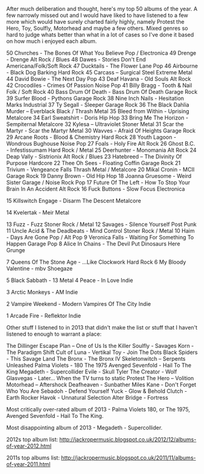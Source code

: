 After much deliberation and thought, here's my top 50 albums of the year. A few narrowly missed out and I would have liked to have listened to a few more which would have surely charted fairly highly, namely Protest the Hero, Toy, Soulfly, Motorhead and maybe a few others. Mixed genres so hard to judge whats better than what in a lot of cases so I've done it based on how much i enjoyed each album. 

50	Chvrches - The Bones Of What You Believe
Pop / Electronica
49	Drenge - Drenge
Alt Rock  / Blues
48	Dawes - Stories Don't End
Americana/Folk/Soft Rock
47	Ducktails - The Flower Lane
Pop
46	Airbourne - Black Dog Barking
Hard Rock
45	Carcass – Surgical Steel
Extreme Metal
44	David Bowie - The Next Day
Pop
43	Deaf Havana - Old Souls
Alt Rock
42	Crocodiles - Crimes Of Passion
Noise Pop
41	Billy Bragg - Tooth & Nail
Folk / Soft Rock
40	Bass Drum Of Death - Bass Drum Of Death
Garage Rock
39	Surfer Blood - Pythons
Garage Rock
38	Nine Inch Nails - Hesitation Marks
Industrial
37	Ty Segall - Sleeper
Garage Rock
36	The Black Dahlia Murder – Everblack
Black / Thrash Metal
35	Bleed from Within - Uprising
Metalcore
34	Earl Sweatshirt - Doris
Hip Hop
33	Bring Me The Horizon - Sempiternal
Metalcore
32	Kylesa – Ultraviolet
Stoner Metal 
31	Scar the Martyr - Scar the Martyr
Metal
30	Wavves - Afraid Of Heights
Garage Rock
29	Arcane Roots - Blood & Chemistry
Hard Rock
28	Youth Lagoon - Wondrous Bughouse
Noise Pop
27	Foals - Holy Fire
Alt Rock
26	Ghost B.C. - Infestissumam
Hard Rock / Metal
25	Deerhunter - Monomania
Alt Rock
24	Deap Vally - Sistrionix
Alt Rock / Blues
23	Hatebreed – The Divinity Of Purpose
Hardcore
22	Thee Oh Sees - Floating Coffin
Garage Rock
21	Trivium - Vengeance Falls
Thrash Metal / Metalcore
20	Mikal Cronin - MCII
Garage Rock
19	Danny Brown - Old
Hip Hop
18	Joanna Gruesome - Weird Sister
Garage / Noise Rock Pop
17	Future Of The Left - How To Stop Your Brain In An Accident
Alt Rock
16	Fuck Buttons - Slow Focus
Electronica

15	Killswitch Engage - Disarm The Descent
Metalcore

14	Kvelertak - Meir
Metal

13	Fuzz - Fuzz
Stoner Rock / Metal
12	Savages - Silence Yourself
Post Punk
11	Uncle Acid & The Deadbeats - Mind Control
Stoner Rock / Metal
10	Haim - Days Are Gone
Pop / Alt Pop
9	Veronica Falls - Waiting For Something To Happen
Garage Pop
8	Alice In Chains - The Devil Put Dinosaurs Here
Grunge

7	Queens Of The Stone Age - ...Like Clockwork
Hard Rock
6	My Bloody Valentine - mbv
Shoegaze

5	Black Sabbath - 13
Metal
4	Peace - In Love
Indie

3	Arctic Monkeys - AM
Indie
    
2	Vampire Weekend - Modern Vampires Of The City
Indie

1	Arcade Fire - Reflektor
Indie
   


Other stuff I listened to in 2013 that didn't make the list or stuff that I haven't listened to enough to warrant a place:

The Dillinger Escape Plan – One of Us Is the Killer
Soulfly - Savages
Korn - The Paradigm Shift
Cult of Luna - Vertikal
Toy - Join The Dots
Black Spiders - This Savage Land
The Bronx - The Bronx IV
Skeletonwitch – Serpents Unleashed
Palma Violets - 180
The 1975
Avenged Sevenfold - Hail To The King
Megadeth - Supercollider
Evile - Skull
Tyler The Creator - Wolf
Glasvegas - Later... When the TV turns to static
Protest The Hero – Volition
Motorhead – Aftershock
Deafheaven - Sunbather
Miles Kane - Don't Forget Who You Are
Sebadoh - Defend Yourself
Yuck - Glow & Behold
Clutch - Earth Rocker
Havok - Unnatural Selection
Alter Bridge - Fortress

Most critically over-rated album of 2013 - Palma Violets 180, or The 1975, Avenged Sevenfold - Hail To The King.

Most disappointing album of 2013 - Megadeth - Supercollider.

2012s top album list: http://jackropermusic.blogspot.co.uk/2012/12/albums-of-year-2012.html

2011s top albums list: http://jackropermusic.blogspot.co.uk/2011/11/albums-of-year-2011.html